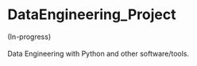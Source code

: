 # DataEngineering_Project
(In-progress)<br>
<br>
Data Engineering with Python and other software/tools.
